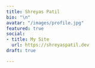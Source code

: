 ```yaml
---
title: Shreyas Patil
bio: "\n"
avatar: "/images/profile.jpg"
featured: true
social:
- title: My Site
  url: https://shreyaspatil.dev
draft: true

---
```

